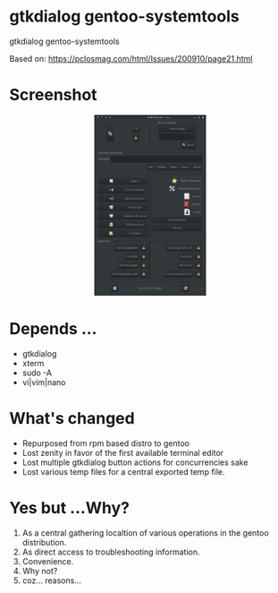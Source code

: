 # gtkdialog gentoo-systemtools
gtkdialog gentoo-systemtools

Based on: https://pclosmag.com/html/Issues/200910/page21.html

# Screenshot

<p align="center"><a href="assets/gst.png"><img width="200" alt="compiz" src="assets/gst.png"></a></p>

# Depends ...
  * gtkdialog
  * xterm
  * sudo -A
  * vi|vim|nano

# What's changed
  * Repurposed from rpm based distro to gentoo
  * Lost zenity in favor of the first available terminal editor
  * Lost multiple gtkdialog button actions for concurrencies sake
  * Lost various temp files for a central exported temp file.

# Yes but ...Why?
  1. As a central gathering localtion of various operations in the gentoo distribution.
  2. As direct access to troubleshooting information.
  3. Convenience.
  4. Why not?
  5. coz... reasons...

